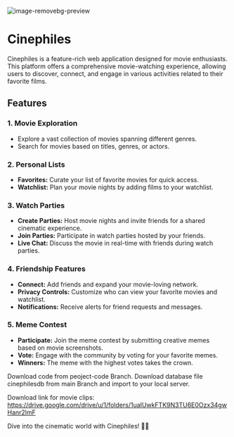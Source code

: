 
![image-removebg-preview](https://github.com/foyez-hub/Cinephiles-complete-project/assets/59407058/30aa1f9f-4ba9-408a-8cab-8dce4730e86f)



# Cinephiles

Cinephiles is a feature-rich web application designed for movie enthusiasts. This platform offers a comprehensive movie-watching experience, allowing users to discover, connect, and engage in various activities related to their favorite films.

## Features

### 1. **Movie Exploration**
   - Explore a vast collection of movies spanning different genres.
   - Search for movies based on titles, genres, or actors.

### 2. **Personal Lists**
   - **Favorites:** Curate your list of favorite movies for quick access.
   - **Watchlist:** Plan your movie nights by adding films to your watchlist.

### 3. **Watch Parties**
   - **Create Parties:** Host movie nights and invite friends for a shared cinematic experience.
   - **Join Parties:** Participate in watch parties hosted by your friends.
   - **Live Chat:** Discuss the movie in real-time with friends during watch parties.

### 4. **Friendship Features**
   - **Connect:** Add friends and expand your movie-loving network.
   - **Privacy Controls:** Customize who can view your favorite movies and watchlist.
   - **Notifications:** Receive alerts for friend requests and messages.

### 5. **Meme Contest**
   - **Participate:** Join the meme contest by submitting creative memes based on movie screenshots.
   - **Vote:** Engage with the community by voting for your favorite memes.
   - **Winners:** The meme with the highest votes takes the crown.


Download code from peoject-code Branch.
Download database file cinephilesdb from main Branch and import to your local server.

Download link for movie clips: https://drive.google.com/drive/u/1/folders/1uaIUwkFTK9N3TU6E0Ozx34gwHanr2lmF

Dive into the cinematic world with Cinephiles! 🎥🍿
